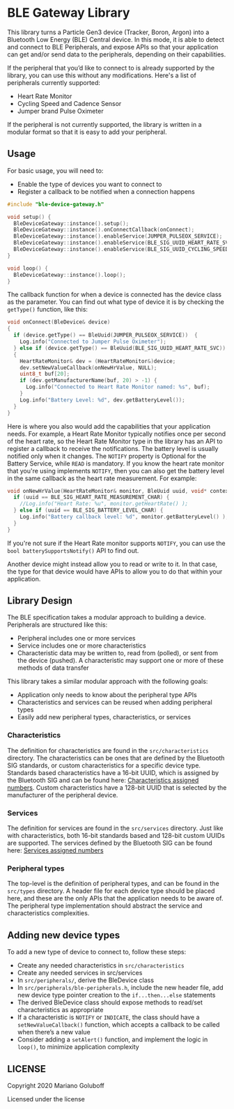 # BLE Gateway Library

This library turns a Particle Gen3 device (Tracker, Boron, Argon) into a Bluetooth Low Energy (BLE) Central device. In this mode, it is able to detect and connect to BLE Peripherals, and expose APIs so that your application can get and/or send data to the peripherals, depending on their capabilities.

If the peripheral that you’d like to connect to is already supported by the library, you can use this without any modifications. Here's a list of peripherals currently supported:
* Heart Rate Monitor
* Cycling Speed and Cadence Sensor
* Jumper brand Pulse Oximeter

If the peripheral is not currently supported, the library is written in a modular format so that it is easy to add your peripheral.

## Usage

For basic usage, you will need to:

* Enable the type of devices you want to connect to
* Register a callback to be notified when a connection happens

```c++
#include "ble-device-gateway.h"

void setup() {
  BleDeviceGateway::instance().setup();
  BleDeviceGateway::instance().onConnectCallback(onConnect);
  BleDeviceGateway::instance().enableService(JUMPER_PULSEOX_SERVICE);
  BleDeviceGateway::instance().enableService(BLE_SIG_UUID_HEART_RATE_SVC);
  BleDeviceGateway::instance().enableService(BLE_SIG_UUID_CYCLING_SPEED_CADENCE_SVC);
}

void loop() {
  BleDeviceGateway::instance().loop();
}
```

The callback function for when a device is connected has the device class as the parameter. You can find out what type of device it is by checking the `getType()` function, like this:

```c++
void onConnect(BleDevice& device)
{
  if (device.getType() == BleUuid(JUMPER_PULSEOX_SERVICE))  {
    Log.info("Connected to Jumper Pulse Oximeter");
  } else if (device.getType() == BleUuid(BLE_SIG_UUID_HEART_RATE_SVC))
  {
    HeartRateMonitor& dev = (HeartRateMonitor&)device;
    dev.setNewValueCallback(onNewHrValue, NULL);
    uint8_t buf[20];
    if (dev.getManufacturerName(buf, 20) > -1) {
      Log.info("Connected to Heart Rate Monitor named: %s", buf);
    }
    Log.info("Battery Level: %d", dev.getBatteryLevel());
  }
}
```

Here is where you also would add the capabilities that your application needs. For example, a Heart Rate Monitor typically notifies once per second of the heart rate, so the Heart Rate Monitor type in the library has an API to register a callback to receive the notifications. The battery level is usually notified only when it changes. The `NOTIFY` property is Optional for the Battery Service, while `READ` is mandatory. If you know the heart rate monitor that you're using implements `NOTIFY`, then you can also get the battery level in the same callback as the heart rate measurement. For example:

```c++
void onNewHrValue(HeartRateMonitor& monitor, BleUuid uuid, void* context) {
  if (uuid == BLE_SIG_HEART_RATE_MEASUREMENT_CHAR) {
    //Log.info("Heart Rate: %u", monitor.getHeartRate() );
  } else if (uuid == BLE_SIG_BATTERY_LEVEL_CHAR) {
    Log.info("Battery callback level: %d", monitor.getBatteryLevel() );
  } 
}
```

If you're not sure if the Heart Rate monitor supports `NOTIFY`, you can use the `bool batterySupportsNotify()` API to find out.

Another device might instead allow you to read or write to it. In that case, the type for that device would have APIs to allow you to do that within your application.

## Library Design

The BLE specification takes a modular approach to building a device. Peripherals are structured like this:

* Peripheral includes one or more services
* Service includes one or more characteristics
* Characteristic data may be written to, read from (polled), or sent from the device (pushed). A characteristic may support one or more of these methods of data transfer

This library takes a similar modular approach with the following goals:

* Application only needs to know about the peripheral type APIs
* Characteristics and services can be reused when adding peripheral types
* Easily add new peripheral types, characteristics, or services

### Characteristics

The definition for characteristics are found in the `src/characteristics` directory. The characteristics can be ones that are defined by the Bluetooth SIG standards, or custom characteristics for a specific device type. Standards based characteristics have a 16-bit UUID, which is assigned by the Bluetooth SIG and can be found here: [Characteristics assigned numbers](https://www.bluetooth.com/specifications/gatt/characteristics/). Custom characteristics have a 128-bit UUID that is selected by the manufacturer of the peripheral device.

### Services

The definition for services are found in the `src/services` directory. Just like with characteristics, both 16-bit standards based and 128-bit custom UUIDs are supported. The services defined by the Bluetooth SIG can be found here: [Services assigned numbers](https://www.bluetooth.com/specifications/gatt/services/)

### Peripheral types

The top-level is the definition of peripheral types, and can be found in the `src/types` directory. A header file for each device type should be placed here, and these are the only APIs that the application needs to be aware of. The peripheral type implementation should abstract the service and characteristics complexities.

## Adding new device types

To add a new type of device to connect to, follow these steps:

* Create any needed characteristics in `src/characteristics`
* Create any needed services in src/services
* In `src/peripherals/`, derive the BleDevice class
* In `src/peripherals/ble-peripherals.h`, include the new header file, add new device type pointer creation to the `if...then...else` statements
* The derived BleDevice class should expose methods to read/set characteristics as appropriate
* If a characteristic is `NOTIFY` or `INDICATE`, the class should have a `setNewValueCallback()` function, which accepts a callback to be called when there’s a new value
* Consider adding a `setAlert()` function, and implement the logic in `loop()`, to minimize application complexity


## LICENSE
Copyright 2020 Mariano Goluboff

Licensed under the <insert your choice of license here> license
